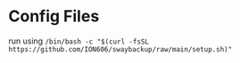 # Config Files
run using `/bin/bash -c "$(curl -fsSL https://github.com/ION606/swaybackup/raw/main/setup.sh)"`
